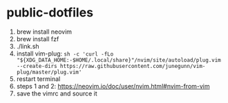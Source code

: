 # public-dotfiles

1. brew install neovim
2. brew install fzf
3. ./link.sh
4. install vim-plug: `sh -c 'curl -fLo "${XDG_DATA_HOME:-$HOME/.local/share}"/nvim/site/autoload/plug.vim --create-dirs https://raw.githubusercontent.com/junegunn/vim-plug/master/plug.vim'`
5. restart terminal
6. steps 1 and 2: https://neovim.io/doc/user/nvim.html#nvim-from-vim
7. save the vimrc and source it
